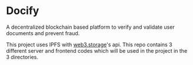 # Docify

A decentralized blockchain based platform to verify and validate user documents and prevent fraud.

This project uses IPFS with [web3.storage](https://web3.storage)'s api.
This repo contains 3 different server and frontend codes which will be used in the project in the 3 directories.
